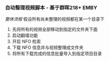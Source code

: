 ### 自动整理视频脚本 - 基于群晖218+ EMBY

*整体流程*   假设所有尚未整理的视频都在某一个目录下

1. 先将所有的视频全部移动到指定的文件夹下面
2. 启动翻墙功能
3. 开启 NFO 检索
4. 下载 NFO 信息并与视频整理成文件夹
5. 将所有下载完成的信息批量导入到指定项目目录